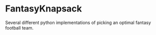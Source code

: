 # FantasyKnapsack
Several different python implementations of picking an optimal fantasy football team.
